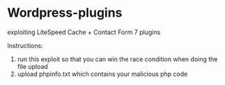 # Wordpress-plugins
exploiting LiteSpeed Cache + Contact Form 7 plugins

Instructions:
1) run this exploit so that you can win the race condition when doing the file upload
2) upload phpinfo.txt which contains your malicious php code
